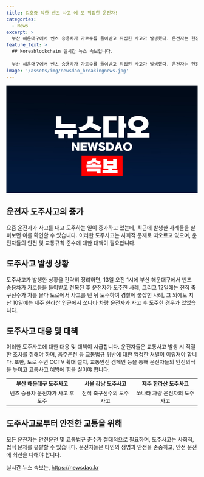 ```yaml
---
title: 김호중 악한 벤츠 사고 에 또 뒤집힌 운전자!
categories:
  - News
excerpt: >
  부산 해운대구에서 벤츠 승용차가 가로수를 들이받고 뒤집힌 사고가 발생했다. 운전자는 현장을 떠나 택시를 타고 도주. 12일에는 전 축구선수가 차량 사고 후 음주 운전으로 의심되는 행동을 보였고, 10일에는 제주도에서 승용차가 중앙선을 침범하며 3대의 차량을 들이받았으며 운전자는 무면허로 체포되었다. 이러한 사고들이 연이어 발생하고 있다.
feature_text: >
  ## koreablockchain 실시간 뉴스 속보입니다.

  부산 해운대구에서 벤츠 승용차가 가로수를 들이받고 뒤집힌 사고가 발생했다. 운전자는 현장을 떠나 택시를 타고 도주. 12일에는 전 축구선수가 차량 사고 후 음주 운전으로 의심되는 행동을 보였고, 10일에는 제주도에서 승용차가 중앙선을 침범하며 3대의 차량을 들이받았으며 운전자는 무면허로 체포되었다. 이러한 사고들이 연이어 발생하고 있다.
image: '/assets/img/newsdao_breakingnews.jpg'
---
```


<p><img src="/assets/img/newsdao_breakingnews.jpg" alt="koreablockchain 속보" /></p>

<h2 data-ke-size="size26">운전자 도주사고의 증가</h2>

<p data-ke-size="size16">요즘 운전자가 사고를 내고 도주하는 일이 증가하고 있는데, 최근에 발생한 사례들을 살펴보면 이를 확인할 수 있습니다. 이러한 도주사고는 사회적 문제로 떠오르고 있으며, 운전자들의 안전 및 교통규칙 준수에 대한 대책이 필요합니다.</p>

<h2 data-ke-size="size26">도주사고 발생 상황</h2>

<p data-ke-size="size16">도주사고가 발생한 상황을 간략히 정리하면, 13일 오전 1시에 부산 해운대구에서 벤츠 승용차가 가로등을 들이받고 전복된 후 운전자가 도주한 사례, 그리고 12일에는 전직 축구선수가 차를 몰다 도로에서 사고를 낸 뒤 도주하여 경찰에 붙잡힌 사례, 그 외에도 지난 10일에는 제주 한라산 인근에서 쏘나타 차량 운전자가 사고 후 도주한 경우가 있었습니다.</p>

<h2 data-ke-size="size26">도주사고 대응 및 대책</h2>

<p data-ke-size="size16">이러한 도주사고에 대한 대응 및 대책이 시급합니다. 운전자들은 교통사고 발생 시 적절한 조치를 취해야 하며, 음주운전 등 교통법규 위반에 대한 엄정한 처벌이 이뤄져야 합니다. 또한, 도로 주변 CCTV 확대 설치, 교통안전 캠페인 등을 통해 운전자들의 안전의식을 높이고 교통사고 예방에 힘을 실어야 합니다.</p>

<table style="width: 100%;">
<tbody>
<tr>
<td style="text-align: center; height: 17px;"><b>부산 해운대구 도주사고</b></td>
<td style="text-align: center; height: 17px;"><b>서울 강남 도주사고</b></td>
<td style="text-align: center; height: 17px;"><b>제주 한라산 도주사고</b></td>
</tr>
<tr>
<td style="text-align: center; height: 17px;">벤츠 승용차 운전자가 사고 후 도주</td>
<td style="text-align: center; height: 17px;">전직 축구선수의 도주사고</td>
<td style="text-align: center; height: 17px;">쏘나타 차량 운전자의 도주사고</td>
</tr>
</tbody>
</table>

<h2 data-ke-size="size26">도주사고로부터 안전한 교통을 위해</h2>

<p data-ke-size="size16">모든 운전자는 안전운전 및 교통법규 준수가 절대적으로 필요하며, 도주사고는 사회적, 법적 문제를 유발할 수 있습니다. 운전자들은 타인의 생명과 안전을 존중하고, 안전 운전에 최선을 다해야 합니다.</p>
실시간 뉴스 속보는, <a href="https://newsdao.kr" rel="dofollow">https://newsdao.kr</a>


